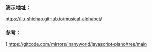 ### 演示地址：
https://liu-shichao.github.io/musical-alphabet/


### 参考：
1.https://gitcode.com/mirrors/inanyworld/javascript-piano/tree/main